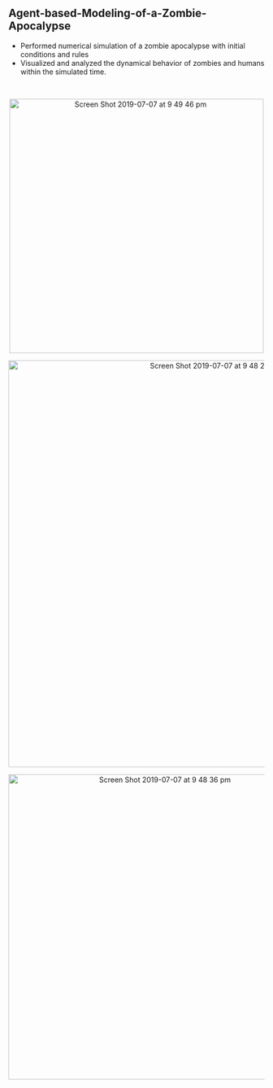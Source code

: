 ## Agent-based-Modeling-of-a-Zombie-Apocalypse

* Performed numerical simulation of a zombie apocalypse with initial conditions and rules
* Visualized and analyzed the dynamical behavior of zombies and humans within the simulated time.

<br /> 

<p align="center">
<img width="500" alt="Screen Shot 2019-07-07 at 9 49 46 pm" src="https://user-images.githubusercontent.com/46860162/60767871-48354280-a101-11e9-9989-4b0e334057e5.png">
</p>


<p align="center">
<img width="800" alt="Screen Shot 2019-07-07 at 9 48 26 pm" src="https://user-images.githubusercontent.com/46860162/60767872-49ff0600-a101-11e9-89f1-cde5914c1109.png">
</p>


<p align="center">
<img width="600" alt="Screen Shot 2019-07-07 at 9 48 36 pm" src="https://user-images.githubusercontent.com/46860162/60767874-4b303300-a101-11e9-8f72-4a8b2c1e7e1a.png">
</p>
